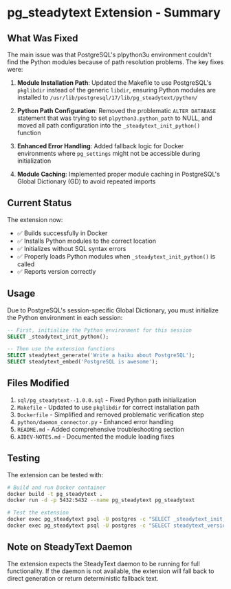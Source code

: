 # pg_steadytext Extension - Summary

## What Was Fixed

The main issue was that PostgreSQL's plpython3u environment couldn't find the Python modules because of path resolution problems. The key fixes were:

1. **Module Installation Path**: Updated the Makefile to use PostgreSQL's `pkglibdir` instead of the generic `libdir`, ensuring Python modules are installed to `/usr/lib/postgresql/17/lib/pg_steadytext/python/`

2. **Python Path Configuration**: Removed the problematic `ALTER DATABASE` statement that was trying to set `plpython3.python_path` to NULL, and moved all path configuration into the `_steadytext_init_python()` function

3. **Enhanced Error Handling**: Added fallback logic for Docker environments where `pg_settings` might not be accessible during initialization

4. **Module Caching**: Implemented proper module caching in PostgreSQL's Global Dictionary (GD) to avoid repeated imports

## Current Status

The extension now:
- ✅ Builds successfully in Docker
- ✅ Installs Python modules to the correct location
- ✅ Initializes without SQL syntax errors
- ✅ Properly loads Python modules when `_steadytext_init_python()` is called
- ✅ Reports version correctly

## Usage

Due to PostgreSQL's session-specific Global Dictionary, you must initialize the Python environment in each session:

```sql
-- First, initialize the Python environment for this session
SELECT _steadytext_init_python();

-- Then use the extension functions
SELECT steadytext_generate('Write a haiku about PostgreSQL');
SELECT steadytext_embed('PostgreSQL is awesome');
```

## Files Modified

1. `sql/pg_steadytext--1.0.0.sql` - Fixed Python path initialization
2. `Makefile` - Updated to use `pkglibdir` for correct installation path
3. `Dockerfile` - Simplified and removed problematic verification step
4. `python/daemon_connector.py` - Enhanced error handling
5. `README.md` - Added comprehensive troubleshooting section
6. `AIDEV-NOTES.md` - Documented the module loading fixes

## Testing

The extension can be tested with:

```bash
# Build and run Docker container
docker build -t pg_steadytext .
docker run -d -p 5432:5432 --name pg_steadytext pg_steadytext

# Test the extension
docker exec pg_steadytext psql -U postgres -c "SELECT _steadytext_init_python();"
docker exec pg_steadytext psql -U postgres -c "SELECT steadytext_version();"
```

## Note on SteadyText Daemon

The extension expects the SteadyText daemon to be running for full functionality. If the daemon is not available, the extension will fall back to direct generation or return deterministic fallback text.